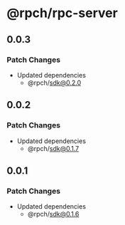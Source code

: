 # @rpch/rpc-server

## 0.0.3

### Patch Changes

- Updated dependencies
  - @rpch/sdk@0.2.0

## 0.0.2

### Patch Changes

- Updated dependencies
  - @rpch/sdk@0.1.7

## 0.0.1

### Patch Changes

- Updated dependencies
  - @rpch/sdk@0.1.6
